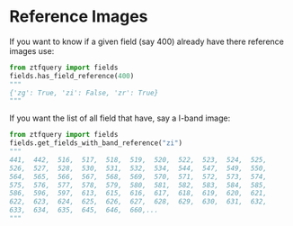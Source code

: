# Reference Images

If you want to know if a given field (say 400) already have there reference images use:
```python
from ztfquery import fields
fields.has_field_reference(400)
"""
{'zg': True, 'zi': False, 'zr': True}
"""
```

If you want the list of all field that have, say a I-band image:
```python
from ztfquery import fields
fields.get_fields_with_band_reference("zi")
"""
441,  442,  516,  517,  518,  519,  520,  522,  523,  524,  525,
526,  527,  528,  530,  531,  532,  534,  544,  547,  549,  550,
564,  565,  566,  567,  568,  569,  570,  571,  572,  573,  574,
575,  576,  577,  578,  579,  580,  581,  582,  583,  584,  585,
586,  596,  597,  613,  615,  616,  617,  618,  619,  620,  621,
622,  623,  624,  625,  626,  627,  628,  629,  630,  631,  632,
633,  634,  635,  645,  646,  660,...
"""
```
